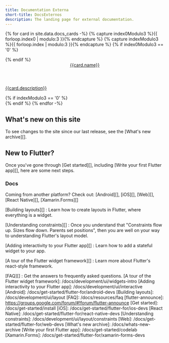 ```yaml
---
title: Documentation Externa
short-title: DocsExternos
description: The landing page for external documentation.
---
```


{% for card in site.data.docs_cards -%}
  {% capture index0Modulo3 %}{{ forloop.index0 | modulo:3 }}{% endcapture %}
  {% capture indexModulo3 %}{{ forloop.index | modulo:3 }}{% endcapture %}
  {% if index0Modulo3 == '0' %}
  <div class="card-deck mb-4">
  {% endif %}
    <a class="card" href="{{card.url}}">
      <div class="card-body">
        <header class="card-title">{{card.name}}</header>
        <p class="card-text">{{card.description}}</p>
      </div>
    </a>
  {% if indexModulo3 == '0' %}
  </div>
  {% endif %}
{% endfor -%}

<a name="latest-release"></a>
## What's new on this site

To see changes to the site since our last release,
see the [What's new archive][].

## New to Flutter?

Once you've gone through [Get started][],
including [Write your first Flutter app][],
here are some next steps.

### Docs

Coming from another platform? Check out:
[Android][], [iOS][], [Web][], [React Native][],
[Xamarin.Forms][]

[Building layouts][]
: Learn how to create layouts in Flutter,
  where everything is a widget.

[Understanding constraints][]
: Once you understand that "Constraints
  flow up. Sizes flow down. Parents set
  positions", then you are well on your
  way to understanding Flutter's layout model.

[Adding interactivity to your Flutter app][]
: Learn how to add a stateful widget to your app.

[A tour of the Flutter widget framework][]
: Learn more about Flutter's react-style framework.

[FAQ][]
: Get the answers to frequently asked questions.
[A tour of the Flutter widget framework]: /docs/development/ui/widgets-intro
[Adding interactivity to your Flutter app]: /docs/development/ui/interactive
[Android]: /docs/get-started/flutter-for/android-devs
[Building layouts]: /docs/development/ui/layout
[FAQ]: /docs/resources/faq
[flutter-announce]: https://groups.google.com/forum/#!forum/flutter-announce
[Get started]: /docs/get-started/install
[iOS]: /docs/get-started/flutter-for/ios-devs
[React Native]: /docs/get-started/flutter-for/react-native-devs
[Understanding constraints]: /docs/development/ui/layout/constraints
[Web]: /docs/get-started/flutter-for/web-devs
[What's new archive]: /docs/whats-new-archive
[Write your first Flutter app]: /docs/get-started/codelab
[Xamarin.Forms]: /docs/get-started/flutter-for/xamarin-forms-devs
